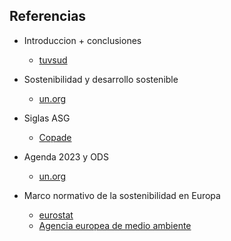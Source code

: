 ## Referencias

* Introduccion + conclusiones
  * [tuvsud](https://www.tuvsud.com/es-es/centro-recursos/blogs/compliance-mas-facil/objetivos-de-desarrollo-sostenible-y-conclusiones-2020)
* Sostenibilidad y desarrollo sostenible
  * [un.org](https://www.un.org/sustainabledevelopment/es/)
* Siglas ASG
  * [Copade](https://copade.es/que-es-asg/#:~:text=ASG%20son%20las%20siglas%20de,empresa%20en%20términos%20de%20sostenibilidad.)
* Agenda 2023 y ODS
  * [un.org](https://www.un.org/sustainabledevelopment/es/objetivos-de-desarrollo-sostenible/)

* Marco normativo de la sostenibilidad en Europa 
  * [eurostat](ec.europa.eu/eurostat)
  * [Agencia europea de medio ambiente](eea.europa.eu)
